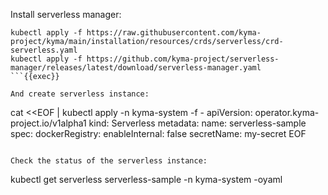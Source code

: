 Install serverless manager:
```
kubectl apply -f https://raw.githubusercontent.com/kyma-project/kyma/main/installation/resources/crds/serverless/crd-serverless.yaml
kubectl apply -f https://github.com/kyma-project/serverless-manager/releases/latest/download/serverless-manager.yaml
```{{exec}}

And create serverless instance:
```
cat <<EOF | kubectl apply -n kyma-system -f -
apiVersion: operator.kyma-project.io/v1alpha1
kind: Serverless
metadata:
  name: serverless-sample
spec:
  dockerRegistry:
    enableInternal: false
    secretName: my-secret
EOF
```{{exec}}

Check the status of the serverless instance:
```
kubectl get serverless serverless-sample -n kyma-system -oyaml
```{{exec}}